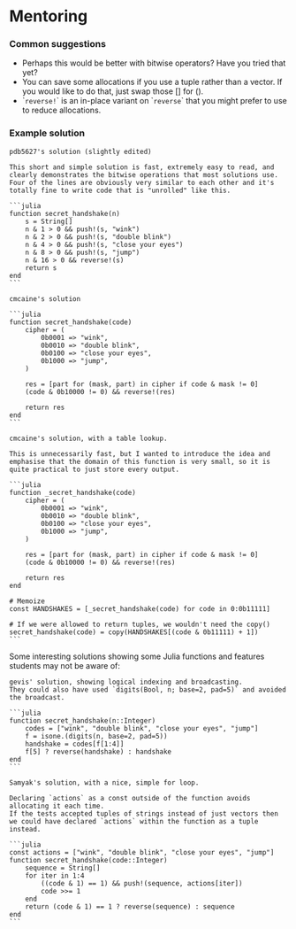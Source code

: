 # Mentoring

### Common suggestions

- Perhaps this would be better with bitwise operators? Have you tried that yet?
- You can save some allocations if you use a tuple rather than a vector. If you would like to do that, just swap those [] for ().
- \``reverse!`\` is an in-place variant on \``reverse`\` that you might prefer to use to reduce allocations.


### Example solution

````
pdb5627's solution (slightly edited)

This short and simple solution is fast, extremely easy to read, and clearly demonstrates the bitwise operations that most solutions use.
Four of the lines are obviously very similar to each other and it's totally fine to write code that is "unrolled" like this.

```julia
function secret_handshake(n)
    s = String[]
    n & 1 > 0 && push!(s, "wink")
    n & 2 > 0 && push!(s, "double blink")
    n & 4 > 0 && push!(s, "close your eyes")
    n & 8 > 0 && push!(s, "jump")
    n & 16 > 0 && reverse!(s)
    return s
end
```

cmcaine's solution

```julia
function secret_handshake(code)
    cipher = (
        0b0001 => "wink",
        0b0010 => "double blink",
        0b0100 => "close your eyes",
        0b1000 => "jump",
    )

    res = [part for (mask, part) in cipher if code & mask != 0]
    (code & 0b10000 != 0) && reverse!(res)

    return res
end
```
````

````
cmcaine's solution, with a table lookup.

This is unnecessarily fast, but I wanted to introduce the idea and emphasise that the domain of this function is very small, so it is quite practical to just store every output.

```julia
function _secret_handshake(code)
    cipher = (
        0b0001 => "wink",
        0b0010 => "double blink",
        0b0100 => "close your eyes",
        0b1000 => "jump",
    )

    res = [part for (mask, part) in cipher if code & mask != 0]
    (code & 0b10000 != 0) && reverse!(res)

    return res
end

# Memoize
const HANDSHAKES = [_secret_handshake(code) for code in 0:0b11111]

# If we were allowed to return tuples, we wouldn't need the copy()
secret_handshake(code) = copy(HANDSHAKES[(code & 0b11111) + 1])
```
````

Some interesting solutions showing some Julia functions and features students
may not be aware of:

````
gevis' solution, showing logical indexing and broadcasting.
They could also have used `digits(Bool, n; base=2, pad=5)` and avoided the broadcast.

```julia
function secret_handshake(n::Integer)
    codes = ["wink", "double blink", "close your eyes", "jump"]
    f = isone.(digits(n, base=2, pad=5))
    handshake = codes[f[1:4]]
    f[5] ? reverse(handshake) : handshake
end
```
````

````
Samyak's solution, with a nice, simple for loop.

Declaring `actions` as a const outside of the function avoids allocating it each time.
If the tests accepted tuples of strings instead of just vectors then we could have declared `actions` within the function as a tuple instead.

```julia
const actions = ["wink", "double blink", "close your eyes", "jump"]
function secret_handshake(code::Integer)
    sequence = String[]
    for iter in 1:4
        ((code & 1) == 1) && push!(sequence, actions[iter])
        code >>= 1
    end
    return (code & 1) == 1 ? reverse(sequence) : sequence
end
```
````
